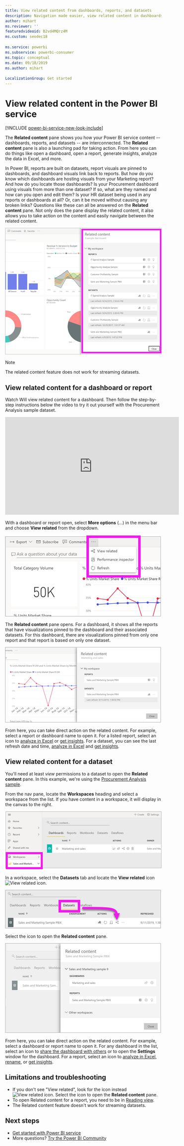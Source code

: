 ```yaml
---
title: View related content from dashboards, reports, and datasets
description: Navigation made easier, view related content in dashboards, reports, and datasets
author: mihart
ms.reviewer: ''
featuredvideoid: B2vd4MQrz4M
ms.custom: seodec18

ms.service: powerbi
ms.subservice: powerbi-consumer
ms.topic: conceptual
ms.date: 09/18/2019
ms.author: mihart

LocalizationGroup: Get started
---
```

# View related content in the Power BI service

[!INCLUDE [power-bi-service-new-look-include](../includes/power-bi-service-new-look-include.md)]

The **Related content** pane shows you how your Power BI service content -- dashboards, reports, and datasets -- are interconnected. The **Related content** pane is also a launching pad for taking action. From here you can do things like open a dashboard, open a report, generate insights, analyze the data in Excel, and more.  

In Power BI, reports are built on datasets, report visuals are pinned to dashboards, and dashboard visuals link back to reports. But how do you know which dashboards are hosting visuals from your Marketing report? And how do you locate those dashboards? Is your Procurement dashboard using visuals from more than one dataset? If so, what are they named and how can you open and edit them? Is your HR dataset being used in any reports or dashboards at all? Or, can it be moved without causing any broken links? Questions like these can all be answered on the **Related content** pane.  Not only does the pane display the related content, it also allows you to take action on the content and easily navigate between the related content.

![related content](./media/end-user-related/power-bi-list.png)

> [!NOTE]
> The related content feature does not work for streaming datasets.
> 
> 

## View related content for a dashboard or report
Watch Will view related content for a dashboard. Then follow the step-by-step instructions below the video to try it out yourself with the Procurement Analysis sample dataset.

<iframe width="560" height="315" src="https://www.youtube.com/embed/B2vd4MQrz4M#t=3m05s" frameborder="0" allowfullscreen></iframe>

With a dashboard or report open, select **More options** (...) in the menu bar and choose **View related** from the dropdown.

![Ellipses dropdown](./media/end-user-related/power-bi-dropdown.png)

The **Related content** pane opens. For a dashboard, it shows all the reports that have visualizations pinned to the dashboard and their associated datasets. For this dashboard, there are visualizations pinned from only one report and that report is based on only one dataset. 

![Related content pane](./media/end-user-related/power-bi-view-related-dashboard.png)

From here, you can take direct action on the related content.  For example, select a report or dashboard name to open it.  For a listed report, select an icon to [analyze in Excel](../service-analyze-in-excel.md) or [get insights](end-user-insights.md). For a dataset, you can see the last refresh date and time, [analyze in Excel](../service-analyze-in-excel.md) and [get insights](end-user-insights.md).  



## View related content for a dataset
You'll need at least *view* permissions to a dataset to open the **Related content** pane. In this example, we're using the [Procurement Analysis sample](../sample-procurement.md).

From the nav pane, locate the **Workspaces** heading and select a workspace from the list. If you have content in a workspace, it will display in the canvas to the right. 

![workspaces in nav pane](./media/end-user-related/power-bi-workspace.png)


In a workspace, select the **Datasets** tab and locate the **View related** icon ![View related icon](./media/end-user-related/power-bi-view-related-icon-new.png).

![Datasets tab](./media/end-user-related/power-bi-related-dataset.png)

Select the icon to open the **Related content** pane.

![Related content pane opens on top of Power BI content view](media/end-user-related/power-bi-dataset.png)

From here, you can take direct action on the related content. For example, select a dashboard or report name to open it.  For any dashboard in the list, select an icon to [share the dashboard with others](../service-share-dashboards.md) or to open the **Settings** window for the dashboard. For a report, select an icon to [analyze in Excel](../service-analyze-in-excel.md), [rename](../service-rename.md), or [get insights](end-user-insights.md).  

## Limitations and troubleshooting
* If you don't see "View related", look for the icon instead ![View related icon](./media/end-user-related/power-bi-view-related-icon-new.png). Select the icon to open the **Related content** pane.
* To open Related content for a report, you need to be in [Reading view](end-user-reading-view.md).
* The Related content feature doesn't work for streaming datasets.

## Next steps
* [Get started with Power BI service](../service-get-started.md)
* More questions? [Try the Power BI Community](https://community.powerbi.com/)

